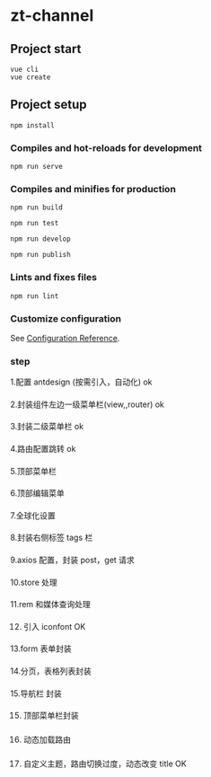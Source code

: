 # zt-channel

## Project start

```
vue cli
vue create
```

## Project setup

```
npm install
```

### Compiles and hot-reloads for development

```
npm run serve
```

### Compiles and minifies for production

```
npm run build
```

```
npm run test
```

```
npm run develop
```

```
npm run publish
```

### Lints and fixes files

```
npm run lint
```

### Customize configuration

See [Configuration Reference](https://cli.vuejs.org/config/).

### step

1.配置 antdesign (按需引入，自动化) ok

####

2.封装组件左边一级菜单栏(view,,router) ok

####

3.封装二级菜单栏 ok

####

4.路由配置跳转 ok

####

5.顶部菜单栏

####

6.顶部编辑菜单

####

7.全球化设置

####

8.封装右侧标签 tags 栏

####

9.axios 配置，封装 post，get 请求

####

10.store 处理

####

11.rem 和媒体查询处理

####

12. 引入 iconfont OK

####

13.form 表单封装

####

14.分页，表格列表封装

####

15.导航栏 封装

####

15. 顶部菜单栏封装

###

16. 动态加载路由

###

17. 自定义主题，路由切换过度，动态改变 title OK

